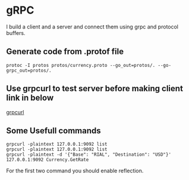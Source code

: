 # gRPC

I build a client and a server and connect them using grpc and protocol buffers.

## Generate code from .protof file
```
protoc -I protos protos/currency.proto --go_out=protos/. --go-grpc_out=protos/.
```
## Use grpcurl to test server before making client link in below
[grpcurl](https://github.com/fullstorydev/grpcurl)

## Some Usefull commands
```
grpcurl -plaintext 127.0.0.1:9092 list
grpcurl -plaintext 127.0.0.1:9092 list
grpcurl -plaintext -d '{"Base": "RIAL", "Destination": "USD"}' 127.0.0.1:9092 Currency.GetRate
```
For the first two command you should enable reflection.

